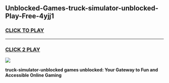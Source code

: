 
## Unblocked-Games-truck-simulator-unblocked-Play-Free-4yjj1
<h3>
<a href="https://premium76.site?title=truck-simulator-unblocked&ref=19M">CLICK TO PLAY</a></h3>
<hr>

<h3>
<a href="https://premium76.site?title=truck-simulator-unblocked&ref=19M">CLICK 2 PLAY</a>
  
</h3>

<a href="https://premium76.site?title=truck-simulator-unblocked&ref=19M"><img src="https://clearcache.store/games.png"></a>


**truck-simulator-unblocked games unblocked: Your Gateway to Fun and Accessible Online Gaming**
